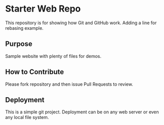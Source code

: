 # Starter Web Repo

This repository is for showing how Git and GitHub work. Adding a line for rebasing example.

## Purpose

Sample website with plenty of files for demos.

## How to Contribute

Please fork repository and then issue Pull Requests to review.

## Deployment

This is a simple git project. Deployment can be on any web server or even any local file system.
